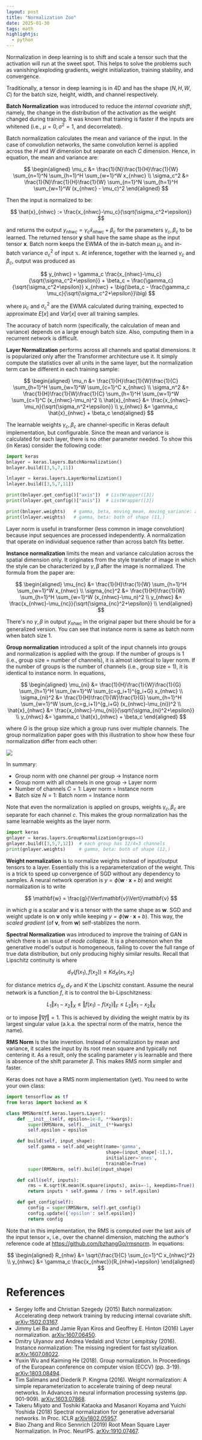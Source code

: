 ```yaml
---
layout: post
title: "Normalization Zoo"
date: 2025-01-30
tags: math
highlightjs:
  - python
---
```


Normalization in deep learning is to shift and scale a tensor such that the
activation will run at the sweet spot. This helps to solve the problems such as
vanishing/exploding gradients, weight initialization, training stability, and
convergence.

Traditionally, a tensor in deep learning is in 4D and has the shape $(N,H,W,C)$
for the batch size, height, width, and channel respectively.

**Batch Normalization** was introduced to reduce the *internal covariate shift*,
namely, the change in the distribution of the activation as the weight changed
during training. It was known that training is faster if the inputs are
whitened (i.e., $\mu=0, \sigma^2=1$, and decorrelated).

Batch normalization calculates the mean and variance of the input. In the case
of convolution networks, the same convolution kernel is applied across the $H$
and $W$ dimension but separate on each $C$ dimension. Hence, in equation, the
mean and variance are:

$$
\begin{aligned}
\mu_c &= \frac{1}{N}\frac{1}{H}\frac{1}{W} \sum_{n=1}^N \sum_{h=1}^H \sum_{w=1}^W x_{nhwc} \\
\sigma_c^2 &= \frac{1}{N}\frac{1}{H}\frac{1}{W} \sum_{n=1}^N \sum_{h=1}^H \sum_{w=1}^W (x_{nhwc} - \mu_c)^2
\end{aligned}
$$

Then the input is normalized to be:

$$
\hat{x}_{nhwc} := \frac{x_{nhwc}-\mu_c}{\sqrt{\sigma_c^2+\epsilon}}
$$

and returns the output $y_{nhwc} = \gamma_c \hat{x}_{nhwc} + \beta_c$ for the
parameters $\gamma_c,\beta_c$ to be learned. The returned tensor $\mathbf{y}$
shall have the same shape as the input tensor $\mathbf{x}$.
Batch norm keeps the EWMA of the in-batch mean $\mu_c$ and in-batch variance
$\sigma_c^2$ of input $\mathbb{x}$. At inference, together with the learned
$\gamma_c$ and $\beta_c$, output was
produced as

$$
y_{nhwc} = \gamma_c \frac{x_{nhwc}-\mu_c}{\sqrt{\sigma_c^2+\epsilon}} + \beta_c
  = \frac{\gamma_c}{\sqrt{\sigma_c^2+\epsilon}} x_{nhwc} + \big(\beta_c - \frac{\gamma_c \mu_c}{\sqrt{\sigma_c^2+\epsilon}}\big)
$$

where $\mu_c$ and $\sigma_c^2$ are the EWMA calculated during training,
expected to approximate $E[x]$ and $Var[x]$ over all training samples.

The accuracy of batch norm (specifically, the calculation of mean and variance) depends on a large enough batch size. Also, computing them in a recurrent network is difficult.

**Layer Normalization** performs across all channels and spatial dimensions. It
is popularized only after the Transformer architecture use it. It simply compute the statistics over all units in the same layer, but the normalization term can be different in each training sample:

$$
\begin{aligned}
\mu_n &= \frac{1}{H}\frac{1}{W}\frac{1}{C} \sum_{h=1}^H \sum_{w=1}^W \sum_{c=1}^C x_{nhwc} \\
\sigma_n^2 &= \frac{1}{H}\frac{1}{W}\frac{1}{C} \sum_{h=1}^H \sum_{w=1}^W \sum_{c=1}^C (x_{nhwc}-\mu_n)^2 \\
\hat{x}_{nhwc} &= \frac{x_{nhwc}-\mu_n}{\sqrt{\sigma_n^2+\epsilon}} \\
y_{nhwc} &= \gamma_c \hat{x}_{nhwc} + \beta_c
\end{aligned}
$$

The learnable weights $\gamma_c,\beta_c$ are channel-specific in Keras default implementation, but configurable. Since the mean and variance is calculated for each layer, there is no other parameter needed. To show this (in Keras) consider the following code:

```python
import keras
bnlayer = keras.layers.BatchNormalization()
bnlayer.build([3,5,7,11])

lnlayer = keras.layers.LayerNormalization()
lnlayer.build([3,5,7,11])

print(bnlayer.get_config()["axis"])  # ListWrapper([3])
print(lnlayer.get_config()["axis"])  # ListWrapper([3])

print(bnlayer.weights)   # gamma, beta, moving_mean, moving_variance: all of shape (11,)
print(lnlayer.weights)   # gamma, beta: both of shape (11,)
```

Layer norm is useful in transformer (less common in image convolution) because input sequences are processed independently. A normalization that operate on individual sequence rather than across batch fits better.

**Instance normalization** limits the mean and variance calculation across the spatial dimension only. It originates from the style transfer of image in which the style can be characterized by $\gamma,\beta$ after the image is normalized. The formula from the paper are:

$$
\begin{aligned}
\mu_{nc} &= \frac{1}{H}\frac{1}{W} \sum_{h=1}^H \sum_{w=1}^W x_{nhwc} \\
\sigma_{nc}^2 &= \frac{1}{H}\frac{1}{W} \sum_{h=1}^H \sum_{w=1}^W (x_{nhwc}-\mu_n)^2 \\
y_{nhwc} &= \frac{x_{nhwc}-\mu_{nc}}{\sqrt{\sigma_{nc}^2+\epsilon}} \\
\end{aligned}
$$

There's no $\gamma,\beta$ in output $y_{nhwc}$ in the original paper but there should be for a generalized version. You can see that instance norm is same as batch norm when batch size 1.

**Group normalization** introduced a split of the input channels into groups and normalization is applied with the group. If the number of groups is 1 (i.e., group size = number of channels), it is almost identical to layer norm. If the number of groups is the number of channels (i.e., group size = 1), it is identical to instance norm. In equations,

$$
\begin{aligned}
\mu_{ni} &= \frac{1}{H}\frac{1}{W}\frac{1}{G} \sum_{h=1}^H \sum_{w=1}^W \sum_{c=g_i+1}^{g_i+G} x_{nhwc} \\
\sigma_{ni}^2 &= \frac{1}{H}\frac{1}{W}\frac{1}{G} \sum_{h=1}^H \sum_{w=1}^W \sum_{c=g_i+1}^{g_i+G} (x_{nhwc}-\mu_{ni})^2 \\
\hat{x}_{nhwc} &= \frac{x_{nhwc}-\mu_{ni}}{\sqrt{\sigma_{ni}^2+\epsilon}} \\
y_{nhwc} &= \gamma_c \hat{x}_{nhwc} + \beta_c
\end{aligned}
$$

where $G$ is the group size which a group runs over multiple channels. The group normalization paper goes with this illustration to show how these four normalization differ from each other:

![](/img/BN-LN-IN-GN.png)

In summary:

- Group norm with one channel per group -> Instance norm
- Group norm with all channels in one group -> Layer norm
- Number of channels $C=1$: Layer norm = Instance norm
- Batch size $N=1$: Batch norm = Instance norm

Note that even the normalization is applied on groups, weights $\gamma_c,\beta_c$ are separate for each channel $c$. This makes the group normalization has the same learnable weights as the layer norm.

```python
import keras
gnlayer = keras.layers.GroupNormalization(groups=4)
gnlayer.build([3,5,7,12])  # each group has 12/4=3 channels
print(gnlayer.weights)     # gamma, beta: both of shape (12,)
```

**Weight normalization** is to normalize weights instead of input/output tensors to a layer. Essentially this is a reparameterization of the weight. This is a trick to speed up convergence of SGD without any dependency to samples. A neural network operation is $y=\phi(\mathbf{w}\cdot\mathbf{x}+b)$ and weight normalization is to write

$$
\mathbf{w} = \frac{g}{\Vert\mathbf{v}\Vert}\mathbf{v}
$$

in which $g$ is a scalar and $\mathbf{v}$ is a tensor with the same shape as $\mathbf{w}$. SGD and weight update is on $\mathbf{v}$ only while keeping $y=\phi(\mathbf{w}\cdot\mathbf{x}+b)$. This way, the *scaled gradient* (of $\mathbf{v}$, from $\mathbf{w}$) self-stablizes the norm.

**Spectral Normalization** was introduced to improve the training of GAN in which there is an issue of *mode collapse*. It is a phenomenon when the generative model's output is homogeneous, failing to cover the full range of true data distribution, but only producing highly similar results. Recall that Lipschitz continuity is where

$$
d_Y(f(x_1), f(x_2)) \le K d_X(x_1, x_2)
$$

for distance metrics $d_X,d_Y$ and $K$ the Lipschitz constant. Assume the neural network is a function $f$, it is to control the bi-Lipschitzness:

$$
L_1\Vert x_1-x_2 \Vert_X \le \Vert f(x_1)-f(x_2)\Vert_F \le L_2\Vert x_1-x_2\Vert_X
$$

or to impose $\Vert\nabla f\Vert=1$. This is achieved by dividing the weight matrix by its largest singular value (a.k.a. the spectral norm of the matrix, hence the name).

**RMS Norm** is the late invention. Instead of normalization by mean and variance, it scales the input by its root mean square and typically not centering it. As a result, only the scaling parameter $\gamma$ is learnable and there is absence of the shift parameter $\beta$. This makes RMS norm simpler and faster.

Keras does not have a RMS norm implementation (yet). You need to write your own class:

```python
import tensorflow as tf
from keras import backend as K

class RMSNorm(tf.keras.layers.Layer):
    def __init__(self, epsilon=1e-8, **kwargs):
        super(RMSNorm, self).__init__(**kwargs)
        self.epsilon = epsilon

    def build(self, input_shape):
        self.gamma = self.add_weight(name='gamma', 
                                     shape=(input_shape[-1],), 
                                     initializer='ones', 
                                     trainable=True)
        super(RMSNorm, self).build(input_shape)

    def call(self, inputs):
        rms = K.sqrt(K.mean(K.square(inputs), axis=-1, keepdims=True))
        return inputs * self.gamma / (rms + self.epsilon)

    def get_config(self):
        config = super(RMSNorm, self).get_config()
        config.update({'epsilon': self.epsilon})
        return config
```

Note that in this implementation, the RMS is computed over the last axis of the input tensor `x`, i.e., over the channel dimension, matching the author's reference code at <https://github.com/bzhangGo/rmsnorm>. In equations:

$$
\begin{aligned}
R_{nhw} &= \sqrt{\frac{1}{C} \sum_{c=1}^C x_{nhwc}^2} \\
y_{nhwc} &= \gamma_c \frac{x_{nhwc}}{R_{nhw}+\epsilon}
\end{aligned}
$$

# References

- Sergey Ioffe and Christian Szegedy (2015) Batch normalization: Accelerating deep network training by reducing internal covariate shift. [arXiv:1502.03167](https://arxiv.org/abs/1502.03167).
- Jimmy Lei Ba and Jamie Ryan Kiros and Geoffrey E. Hinton (2016) Layer normalization. [arXiv:1607.06450](https://arxiv.org/abs/1607.06450).
- Dmitry Ulyanov and Andrea Vedaldi and Victor Lempitsky (2016). Instance normalization: The missing ingredient for fast stylization.  [arXiv:1607.08022](https://arxiv.org/abs/1607.08022).
- Yuxin Wu and Kaiming He (2018). Group normalization. In Proceedings of the European conference on computer vision (ECCV) (pp. 3-19). [arXiv:1803.08494](https://arxiv.org/abs/1803.08494).
- Tim Salimans and Diederik P. Kingma (2016). Weight normalization: A simple reparameterization to accelerate training of deep neural networks. In Advances in neural information processing systems (pp. 901-909). [arXiv:1603.07868](https://arxiv.org/abs/1602.07868).
- Takeru Miyato and Toshiki Kataoka and Masanori Koyama and Yuichi Yoshida (2018) Spectral normalization for generative adversarial networks. In Proc. ICLR [arXiv1802.05957](https://arxiv.org/abs/1802.05957).
- Biao Zhang and Rico Sennrich (2019) Root Mean Square Layer Normalization. In Proc. NeurIPS. [arXiv:1910.07467](https://arxiv.org/abs/1910.07467).

